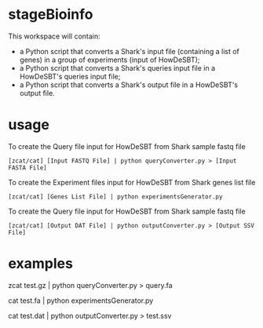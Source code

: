 # stageBioinfo
This workspace will contain:
- a Python script that converts a Shark's input file (containing a list of genes) in a group of experiments (input of HowDeSBT);
- a Python script that converts a Shark's queries input file in a HowDeSBT's queries input file;
- a Python script that converts a Shark's output file in a HowDeSBT's output file.

# usage
To create the Query file input for HowDeSBT from Shark sample fastq file

	[zcat/cat] [Input FASTQ File] | python queryConverter.py > [Input FASTA File]

To create the Experiment files input for HowDeSBT from Shark genes list file

	[zcat/cat] [Genes List File] | python experimentsGenerator.py

To create the Query file input for HowDeSBT from Shark sample fastq file

	[zcat/cat] [Output DAT File] | python outputConverter.py > [Output SSV File]

# examples

zcat test.gz | python queryConverter.py > query.fa

cat test.fa | python experimentsGenerator.py

cat test.dat | python outputConverter.py > test.ssv
